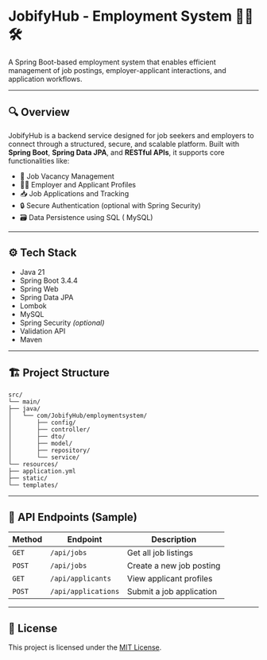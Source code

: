 
# JobifyHub - Employment System 🧑‍💼🛠️

A Spring Boot-based employment system that enables efficient management of job postings, employer-applicant interactions, and application workflows.

---

## 🔍 Overview

JobifyHub is a backend service designed for job seekers and employers to connect through a structured, secure, and scalable platform. Built with **Spring Boot**, **Spring Data JPA**, and **RESTful APIs**, it supports core functionalities like:

- 📝 Job Vacancy Management  
- 👩‍💼 Employer and Applicant Profiles  
- 📥 Job Applications and Tracking  
- 🔒 Secure Authentication (optional with Spring Security)  
- 🗃️ Data Persistence using SQL ( MySQL)

---

## ⚙️ Tech Stack

- Java 21
- Spring Boot 3.4.4
- Spring Web
- Spring Data JPA
- Lombok
- MySQL
- Spring Security *(optional)*
- Validation API
- Maven

---

## 🏗️ Project Structure

```
src/
└── main/
├── java/
│   └── com/JobifyHub/employmentsystem/
│       ├── config/
│       ├── controller/
│       ├── dto/
│       ├── model/
│       ├── repository/
│       └── service/
└── resources/
├── application.yml
├── static/
└── templates/
```
---

## 🧪 API Endpoints (Sample)

| Method | Endpoint                | Description                    |
|--------|-------------------------|--------------------------------|
| `GET`  | `/api/jobs`             | Get all job listings           |
| `POST` | `/api/jobs`             | Create a new job posting       |
| `GET`  | `/api/applicants`       | View applicant profiles        |
| `POST` | `/api/applications`     | Submit a job application       |

---

## 📄 License

This project is licensed under the [MIT License](LICENSE).
